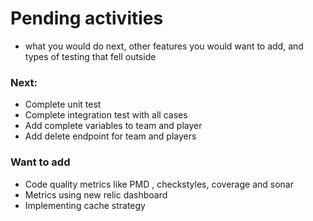 # Pending activities
 - what you would do next, other features you would want to add, and types of testing that fell outside
### Next:

* Complete unit test
* Complete integration test with all cases
* Add complete variables to team and player
* Add delete endpoint for team and players

### Want to add

* Code quality metrics like PMD , checkstyles, coverage and sonar
* Metrics using new relic dashboard
* Implementing cache strategy 



